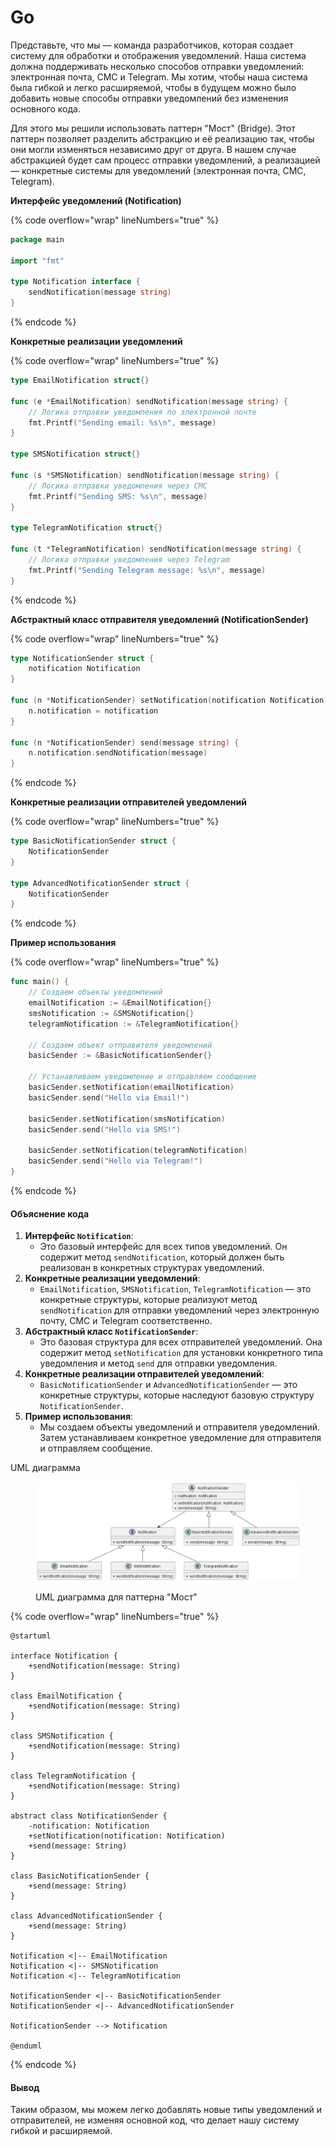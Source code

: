 # Go

Представьте, что мы — команда разработчиков, которая создает систему для обработки и отображения уведомлений. Наша система должна поддерживать несколько способов отправки уведомлений: электронная почта, СМС и Telegram. Мы хотим, чтобы наша система была гибкой и легко расширяемой, чтобы в будущем можно было добавить новые способы отправки уведомлений без изменения основного кода.

Для этого мы решили использовать паттерн "Мост" (Bridge). Этот паттерн позволяет разделить абстракцию и её реализацию так, чтобы они могли изменяться независимо друг от друга. В нашем случае абстракцией будет сам процесс отправки уведомлений, а реализацией — конкретные системы для уведомлений (электронная почта, СМС, Telegram).

**Интерфейс уведомлений (Notification)**

{% code overflow="wrap" lineNumbers="true" %}
```go
package main

import "fmt"

type Notification interface {
    sendNotification(message string)
}
```
{% endcode %}

**Конкретные реализации уведомлений**

{% code overflow="wrap" lineNumbers="true" %}
```go
type EmailNotification struct{}

func (e *EmailNotification) sendNotification(message string) {
    // Логика отправки уведомления по электронной почте
    fmt.Printf("Sending email: %s\n", message)
}

type SMSNotification struct{}

func (s *SMSNotification) sendNotification(message string) {
    // Логика отправки уведомления через СМС
    fmt.Printf("Sending SMS: %s\n", message)
}

type TelegramNotification struct{}

func (t *TelegramNotification) sendNotification(message string) {
    // Логика отправки уведомления через Telegram
    fmt.Printf("Sending Telegram message: %s\n", message)
}
```
{% endcode %}

**Абстрактный класс отправителя уведомлений (NotificationSender)**

{% code overflow="wrap" lineNumbers="true" %}
```go
type NotificationSender struct {
    notification Notification
}

func (n *NotificationSender) setNotification(notification Notification) {
    n.notification = notification
}

func (n *NotificationSender) send(message string) {
    n.notification.sendNotification(message)
}
```
{% endcode %}

**Конкретные реализации отправителей уведомлений**

{% code overflow="wrap" lineNumbers="true" %}
```go
type BasicNotificationSender struct {
    NotificationSender
}

type AdvancedNotificationSender struct {
    NotificationSender
}
```
{% endcode %}

**Пример использования**

{% code overflow="wrap" lineNumbers="true" %}
```go
func main() {
    // Создаем объекты уведомлений
    emailNotification := &EmailNotification{}
    smsNotification := &SMSNotification{}
    telegramNotification := &TelegramNotification{}

    // Создаем объект отправителя уведомлений
    basicSender := &BasicNotificationSender{}

    // Устанавливаем уведомление и отправляем сообщение
    basicSender.setNotification(emailNotification)
    basicSender.send("Hello via Email!")

    basicSender.setNotification(smsNotification)
    basicSender.send("Hello via SMS!")

    basicSender.setNotification(telegramNotification)
    basicSender.send("Hello via Telegram!")
}
```
{% endcode %}

#### Объяснение кода

1. **Интерфейс `Notification`**:
   * Это базовый интерфейс для всех типов уведомлений. Он содержит метод `sendNotification`, который должен быть реализован в конкретных структурах уведомлений.
2. **Конкретные реализации уведомлений**:
   * `EmailNotification`, `SMSNotification`, `TelegramNotification` — это конкретные структуры, которые реализуют метод `sendNotification` для отправки уведомлений через электронную почту, СМС и Telegram соответственно.
3. **Абстрактный класс `NotificationSender`**:
   * Это базовая структура для всех отправителей уведомлений. Она содержит метод `setNotification` для установки конкретного типа уведомления и метод `send` для отправки уведомления.
4. **Конкретные реализации отправителей уведомлений**:
   * `BasicNotificationSender` и `AdvancedNotificationSender` — это конкретные структуры, которые наследуют базовую структуру `NotificationSender`.
5. **Пример использования**:
   * Мы создаем объекты уведомлений и отправителя уведомлений. Затем устанавливаем конкретное уведомление для отправителя и отправляем сообщение.



UML диаграмма

<figure><img src="../../../../../.gitbook/assets/image (1) (1).png" alt=""><figcaption><p>UML диаграмма для паттерна "Мост"</p></figcaption></figure>

{% code overflow="wrap" lineNumbers="true" %}
```plant-uml
@startuml

interface Notification {
    +sendNotification(message: String)
}

class EmailNotification {
    +sendNotification(message: String)
}

class SMSNotification {
    +sendNotification(message: String)
}

class TelegramNotification {
    +sendNotification(message: String)
}

abstract class NotificationSender {
    -notification: Notification
    +setNotification(notification: Notification)
    +send(message: String)
}

class BasicNotificationSender {
    +send(message: String)
}

class AdvancedNotificationSender {
    +send(message: String)
}

Notification <|-- EmailNotification
Notification <|-- SMSNotification
Notification <|-- TelegramNotification

NotificationSender <|-- BasicNotificationSender
NotificationSender <|-- AdvancedNotificationSender

NotificationSender --> Notification

@enduml
```
{% endcode %}

#### Вывод

Таким образом, мы можем легко добавлять новые типы уведомлений и отправителей, не изменяя основной код, что делает нашу систему гибкой и расширяемой.

